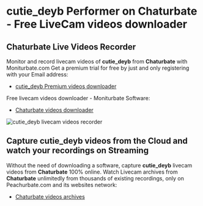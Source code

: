 # cutie_deyb Performer on Chaturbate - Free LiveCam videos downloader

## Chaturbate Live Videos Recorder

Monitor and record livecam videos of **cutie_deyb** from **Chaturbate** with Moniturbate.com
Get a premium trial for free by just and only registering with your Email address:
* [cutie_deyb Premium videos downloader](https://moniturbate.com/request-demo-licence-key.html)

Free livecam videos downloader - Moniturbate Software:
* [Chaturbate videos downloader](https://moniturbate.com/moniturbate-download-software.html)

![cutie_deyb livecam videos recorder](https://peachurnet.com/templates/moniturbate-software.png)


## Capture cutie_deyb videos from the Cloud and watch your recordings on Streaming

Without the need of downloading a software, capture **cutie_deyb** livecam videos from **Chaturbate** 100% online.
Watch Livecam archives from **Chaturbate** unlimitedly from thousands of existing recordings, only on Peachurbate.com and its websites network:
* [Chaturbate videos archives](https://peachurnet.com/)